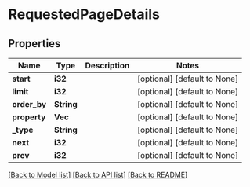 # RequestedPageDetails

## Properties
Name | Type | Description | Notes
------------ | ------------- | ------------- | -------------
**start** | **i32** |  | [optional] [default to None]
**limit** | **i32** |  | [optional] [default to None]
**order_by** | **String** |  | [optional] [default to None]
**property** | **Vec<String>** |  | [optional] [default to None]
**_type** | **String** |  | [optional] [default to None]
**next** | **i32** |  | [optional] [default to None]
**prev** | **i32** |  | [optional] [default to None]

[[Back to Model list]](../README.md#documentation-for-models) [[Back to API list]](../README.md#documentation-for-api-endpoints) [[Back to README]](../README.md)


